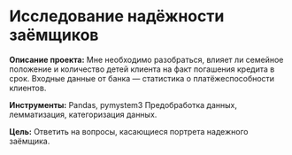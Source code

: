 # Исследование надёжности заёмщиков

**Описание проекта:**
Мне необходимо разобраться, влияет ли семейное положение и количество детей клиента на факт погашения кредита в срок. Входные данные от банка — статистика о платёжеспособности клиентов.

**Инструменты:**
Pandas, pymystem3
Предобработка данных, лемматизация, категоризация данных.

**Цель:**
Ответить на вопросы, касающиеся портрета надежного заёмщика.

